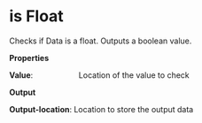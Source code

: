 # is Float

Checks if Data is a float. Outputs a boolean value.

 **Properties**
 

**Value**:                     Location of the value to check

 **Output**
 

**Output-location**: Location to store the output data